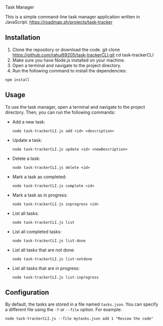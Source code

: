 Task Manager

This is a simple command-line task manager application written in JavaScript.
https://roadmap.sh/projects/task-tracker

## Installation

1. Clone the repository or download the code.
   git clone https://github.com/rahul89205/task-trackerCLI.git
   cd task-trackerCLI
2. Make sure you have Node.js installed on your machine.
3. Open a terminal and navigate to the project directory.
4. Run the following command to install the dependencies:

```shell
npm install
```

## Usage

To use the task manager, open a terminal and navigate to the project directory. Then, you can run the following commands:

- Add a new task:

  ```shell
  node task-trackerCLI.js add <id> <description>
  ```

- Update a task:

  ```shell
  node task-trackerCLI.js update <id> <newDescription>
  ```

- Delete a task:

  ```shell
  node task-trackerCLI.js delete <id>
  ```

- Mark a task as completed:

  ```shell
  node task-trackerCLI.js complete <id>
  ```

- Mark a task as in progress:

  ```shell
  node task-trackerCLI.js inprogress <id>
  ```

- List all tasks:

  ```shell
  node task-trackerCLI.js list
  ```

- List all completed tasks:

  ```shell
  node task-trackerCLI.js list-done
  ```

- List all tasks that are not done:

  ```shell
  node task-trackerCLI.js list-notdone
  ```

- List all tasks that are in progress:
  ```shell
  node task-trackerCLI.js list-inprogress
  ```

## Configuration

By default, the tasks are stored in a file named `tasks.json`. You can specify a different file using the `-f` or `--file` option. For example:

```shell
node task-trackerCLI.js --file mytasks.json add 1 "Review the code"
```
